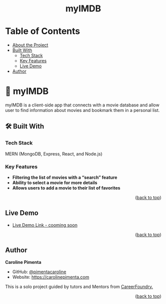 <a name="readme-top"></a>

<div align="center">
  <h1><b>myIMDB</b></h1>
</div>

<!-- TABLE OF CONTENTS -->

# Table of Contents

- [About the Project](#about-project)
- [Built With](#built-with)
	- [Tech Stack](#tech-stack)
	- [Key Features](#key-features)
	- [Live Demo](#live-demo)
- [Author](#authors)

<!-- PROJECT DESCRIPTION -->

# 📖 myIMDB <a name="about-project"></a>

myIMDB is a client-side app that connects with a movie database and allow user to find information about movies and bookmark them in a personal list.


## 🛠 Built With <a name="built-with"></a>

### Tech Stack <a name="tech-stack"></a>

MERN (MongoDB, Express, React, and Node.js)

<!-- Features -->

### Key Features <a name="key-features"></a>

- **Filtering the list of movies with a “search” feature**
- **Ability to select a movie for more details**
- **Allows users to add a movie to their list of favorites**

<p align="right">(<a href="#readme-top">back to top</a>)</p>

<!-- LIVE DEMO -->

## Live Demo <a name="live-demo"></a>

- [Live Demo Link - cooming soon](https://google.com)

<p align="right">(<a href="#readme-top">back to top</a>)</p>


<!-- AUTHORS -->

## Author <a name="authors"></a>

**Caroline Pimenta**

- GitHub: [@pimentacaroline](https://github.com/pimentacaroline)
- Website: https://carolinepimenta.com

This is a solo project guided by tutors and Mentors from <a href="https://careerfoundry.com/en/courses/become-a-web-developer/">CareerFoundry.</a>

<p align="right">(<a href="#readme-top">back to top</a>)</p>

<!-- FUTURE FEATURES -->

<!-- ## 🔭 Future Features <a name="future-features"></a>

> Describe 1 - 3 features you will add to the project.

- [ ] **[new_feature_1]**
- [ ] **[new_feature_2]**
- [ ] **[new_feature_3]**

<p align="right">(<a href="#readme-top">back to top</a>)</p>
 -->

